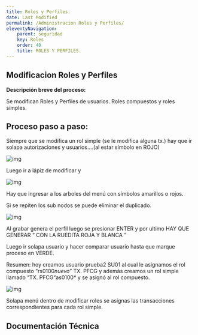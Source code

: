 ```yaml
---
title: Roles y Perfiles.
date: Last Modified
permalink: /Administracion Roles y Perfiles/
eleventyNavigation:
    parent: seguridad
    key: Roles
    order: 40
    title: ROLES Y PERFILES.
---
```

## **Modificacion Roles y Perfiles**

**Descripción breve del proceso:**

Se modifican Roles y Perfiles de usuarios.
Roles compuestos y roles simples.

## Proceso paso a paso:

Siempre que se modifica un rol simple (se le modifica alguna
tx.) hay que ir solapa autorizaciones y usuarios….(al estar símbolo en ROJO)

![img](../content/images/RolesyPerfiles/ryp1.jpg)

Luego ir a lápiz de modificar y

![img](../content/images/RolesyPerfiles/ryp2.jpg)

Hay que ingresar a los arboles del menú con símbolos
amarillos o rojos.

Si se repiten los sub nodos se puede eliminar el duplicado.

![img](../content/images/RolesyPerfiles/ryp3.jpg)

Al grabar genera el perfil luego se presionar ENTER y por
ultimo HAY QUE GENERAR “ CON LA RUEDITA ROJA Y BLANCA ”

Luego ir solapa usuario y hacer comparar usuario hasta que
marque proceso en VERDE.

Resumen: hoy creamos usuario prueba2 SU01 al cual le
asignamos el rol compuesto “rs0100*nuevo*”  TX. PFCG y además creamos un
rol simple llamado “TX. PFCG“as0100* y se asignó al rol compuesto.

![img](../content/images/RolesyPerfiles/ryp4.jpg)

Solapa menú dentro de modificar roles se asignas las
transacciones correspondientes para cada rol simple.

## Documentación Técnica
